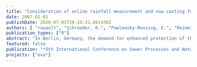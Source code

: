 ```yaml
---
title: "Consideration of online rainfall measurement and now casting for RTC of the combined sewage system"
date: 2007-01-01
publishDate: 2020-07-03T20:16:31.881430Z
authors: [ "rouault", "Schroeder, K.", "Pawlowsky-Reusing, E.", "Reimer, E." ]
publication_types: ["0"]
abstract: "In Berlin, Germany, the demand for enhanced protection of the environment and the growing economic pressure have led to an increased application of control concepts within the sewage system. A global control strategy to regulate the pumpage of the combined sewage system to the treatment plant was developed and evaluated in a theoretical study. The objective was to reduce CSO. In this paper an extension of the existing control algorithm by information from online rainfall measurement and radar nowcasting is described. The rainfall information is taken into account by two additive terms describing the predicted volume from rainfall runoff. On the basis of numerical simulation the potential of these two complementary forecast terms in the global control algorithm to further reduce CSO is evaluated. The investigations are based on long-time simulations that are conducted with the dynamic flow routing model InfoWorks for three subcatchments of the Berlin drainage system. The results show that at the current Berlin system a CSO reduction of only 0.8% is possible. The effect of the forecast terms is limited by operational constraints. Limits are set to both, the delivery from each individual pump station and the total pumpage to the treatment plant."
featured: false
publication: "*5th International Conference on Sewer Processes and Networks*"
projects: ["eva"]
---
```



